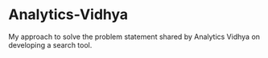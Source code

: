 # Analytics-Vidhya
My approach to solve the problem statement shared by Analytics Vidhya on developing a search tool.
